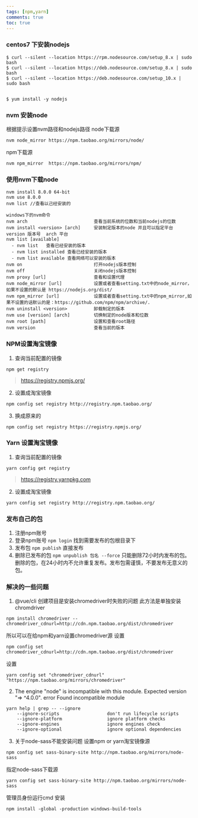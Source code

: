 ```yaml
---
tags: [npm,yarn]
comments: true
toc: true
---
```




### centos7 下安装nodejs

```
$ curl --silent --location https://rpm.nodesource.com/setup_8.x | sudo bash
$ curl --silent --location https://deb.nodesource.com/setup_8.x | sudo bash
$ curl --silent --location https://deb.nodesource.com/setup_10.x | sudo bash


$ yum install -y nodejs
```
### nvm 安装node
根据提示设置nvm路径和nodejs路径
node下载源
```
nvm node_mirror https://npm.taobao.org/mirrors/node/
```
npm下载源
```
nvm npm_mirror  https://npm.taobao.org/mirrors/npm/
```

### 使用nvm下载node
```
nvm install 8.0.0 64-bit
nvm use 8.0.0
nvm list //查看以己经安装的

windows下的nvm命令
nvm arch                         查看当前系统的位数和当前nodejs的位数
nvm install <version> [arch]     安装制定版本的node 并且可以指定平台 version 版本号  arch 平台
nvm list [available]         
  - nvm list   查看已经安装的版本
  - nvm list installed 查看已经安装的版本
  - nvm list available 查看网络可以安装的版本
nvm on                           打开nodejs版本控制
nvm off                          关闭nodejs版本控制
nvm proxy [url]                  查看和设置代理
nvm node_mirror [url]            设置或者查看setting.txt中的node_mirror，如果不设置的默认是 https://nodejs.org/dist/
nvm npm_mirror [url]             设置或者查看setting.txt中的npm_mirror,如果不设置的话默认的是：https://github.com/npm/npm/archive/.
nvm uninstall <version>          卸载制定的版本
nvm use [version] [arch]         切换制定的node版本和位数
nvm root [path]                  设置和查看root路径
nvm version                      查看当前的版本
```
### NPM设置淘宝镜像
1. 查询当前配置的镜像
```
npm get registry
```
> https://registry.npmjs.org/

2. 设置成淘宝镜像
```
npm config set registry http://registry.npm.taobao.org/
```
3. 换成原来的
```
npm config set registry https://registry.npmjs.org/
```

### Yarn 设置淘宝镜像
1. 查询当前配置的镜像
```
yarn config get registry
```
> https://registry.yarnpkg.com

2. 设置成淘宝镜像
```
yarn config set registry http://registry.npm.taobao.org/
```

### 发布自己的包
1. 注册npm账号
2. 登录npm账号
`npm login` 找到需要发布的包根目录下
3. 发布包
`npm publish` 直接发布
4. 删除已发布的包
`npm unpublish 包名 --force` 
只能删除72小时内发布的包。删除的包，在24小时内不允许重复发布。发布包需谨慎，不要发布无意义的包。


### 解决的一些问题
1. @vue/cli 创建项目是安装chromedriver时失败的问题
此方法是单独安装chromdriver
```
npm install chromedriver --chromedriver_cdnurl=http://cdn.npm.taobao.org/dist/chromedriver
```
所以可以在给npm和yarn设置chromedriver源
设置
```
npm config set chromedriver_cdnurl=http://cdn.npm.taobao.org/dist/chromedriver
```
设置
```
yarn config set "chromedriver_cdnurl" "https://npm.taobao.org/mirrors/chromedriver"
```
2. The engine "node" is incompatible with this module. Expected version "=> ^4.0.0".
error Found incompatible module
```
yarn help | grep -- --ignore
    --ignore-scripts                  don't run lifecycle scripts
    --ignore-platform                 ignore platform checks
    --ignore-engines                  ignore engines check
    --ignore-optional                 ignore optional dependencies 
```
3. 关于node-sass不能安装问题
设置npm or yarn淘宝镜像源
```
npm config set sass-binary-site http://npm.taobao.org/mirrors/node-sass
```
指定node-sass下载源
```
yarn config set sass-binary-site http://npm.taobao.org/mirrors/node-sass
```

管理员身份运行cmd 安装
```
npm install -global -production windows-build-tools
```


